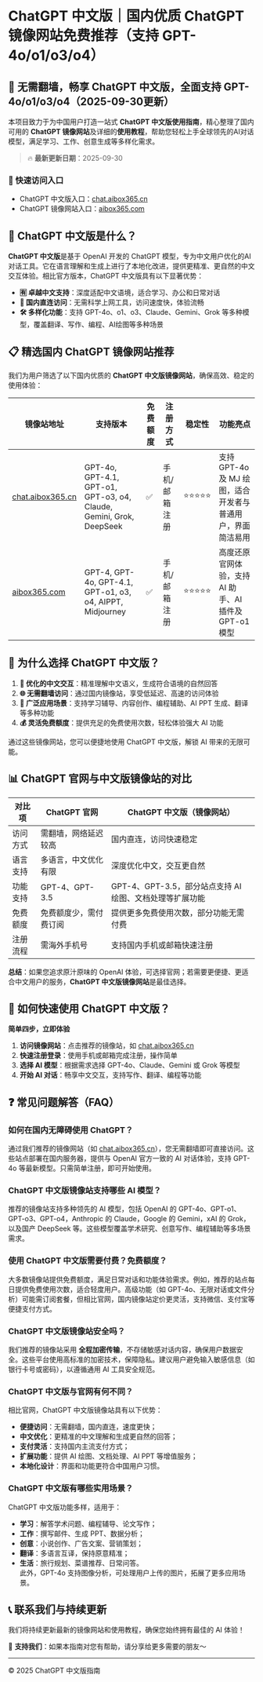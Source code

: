 # ChatGPT 中文版｜国内优质 ChatGPT 镜像网站免费推荐（支持 GPT-4o/o1/o3/o4）

## 📢 无需翻墙，畅享 ChatGPT 中文版，全面支持 GPT-4o/o1/o3/o4（2025-09-30更新）

本项目致力于为中国用户打造一站式 **ChatGPT 中文版使用指南**，精心整理了国内可用的 **ChatGPT 镜像网站**及详细的**使用教程**，帮助您轻松上手全球领先的AI对话模型，满足学习、工作、创意生成等多样化需求。

> 🔥 **最新更新日期**：2025-09-30

### 🚀 快速访问入口

- ChatGPT 中文版入口：[chat.aibox365.cn](https://chat.aibox365.cn)
- ChatGPT 镜像网站入口：[aibox365.com](https://aibox365.com)

## 🤔 ChatGPT 中文版是什么？

**ChatGPT 中文版**是基于 OpenAI 开发的 ChatGPT 模型，专为中文用户优化的AI对话工具。它在语言理解和生成上进行了本地化改进，提供更精准、更自然的中文交互体验。相比官方版本，ChatGPT 中文版具有以下显著优势：

- **🈶 卓越中文支持**：深度适配中文语境，适合学习、办公和日常对话
- **🚀 国内直连访问**：无需科学上网工具，访问速度快，体验流畅
- **🛠️ 多样化功能**：支持 GPT-4o、o1、o3、Claude、Gemini、Grok 等多种模型，覆盖翻译、写作、编程、AI绘图等多种场景

## 📋 精选国内 ChatGPT 镜像网站推荐

我们为用户筛选了以下国内优质的 **ChatGPT 中文版镜像网站**，确保高效、稳定的使用体验：

| 镜像站地址 | 支持版本 | 免费额度 | 注册方式 | 稳定性 | 功能亮点 |
|------------|----------|----------|----------|--------|----------|
| [chat.aibox365.cn](https://chat.aibox365.cn) | GPT-4o, GPT-4.1, GPT-o1, GPT-o3, o4, Claude, Gemini, Grok, DeepSeek | ✅ | 手机/邮箱注册 | ⭐⭐⭐⭐⭐ | 支持 GPT-4o 及 MJ 绘图，适合开发者与普通用户，界面简洁易用 |
| [aibox365.com](https://aibox365.com) | GPT-4, GPT-4o, GPT-4.1, GPT-o1, o3, o4, AIPPT, Midjourney | ✅ | 手机/邮箱注册 | ⭐⭐⭐⭐⭐ | 高度还原官网体验，支持 AI 助手、AI 插件及 GPT-o1 模型 |

## 🌟 为什么选择 ChatGPT 中文版？

1. **📝 优化的中文交互**：精准理解中文语义，生成符合语境的自然回答
2. **🌐 无需翻墙访问**：通过国内镜像站，享受低延迟、高速的访问体验
3. **🎯 广泛应用场景**：支持学习辅导、内容创作、编程辅助、AI PPT 生成、翻译等多种功能
4. **💰 灵活免费额度**：提供充足的免费使用次数，轻松体验强大 AI 功能

通过这些镜像网站，您可以便捷地使用 ChatGPT 中文版，解锁 AI 带来的无限可能。

## 📊 ChatGPT 官网与中文版镜像站的对比

| 对比项 | ChatGPT 官网 | ChatGPT 中文版（镜像网站） |
|--------|--------------|----------------------------|
| 访问方式 | 需翻墙，网络延迟较高 | 国内直连，访问快速稳定 |
| 语言支持 | 多语言，中文优化有限 | 深度优化中文，交互更自然 |
| 功能支持 | GPT-4、GPT-3.5 | GPT-4、GPT-3.5，部分站点支持 AI 绘图、文档处理等扩展功能 |
| 免费额度 | 免费额度少，需付费订阅 | 提供更多免费使用次数，部分功能无需付费 |
| 注册流程 | 需海外手机号 | 支持国内手机或邮箱快速注册 |

**总结**：如果您追求原汁原味的 OpenAI 体验，可选择官网；若需要更便捷、更适合中文用户的服务，**ChatGPT 中文版镜像网站**是最佳选择。

## 📝 如何快速使用 ChatGPT 中文版？

**简单四步，立即体验**

1. **访问镜像网站**：点击推荐的镜像站，如 [chat.aibox365.cn](https://chat.aibox365.cn)
2. **快速注册登录**：使用手机或邮箱完成注册，操作简单
3. **选择 AI 模型**：根据需求选择 GPT-4o、Claude、Gemini 或 Grok 等模型
4. **开始 AI 对话**：畅享中文交互，支持写作、翻译、编程等功能

## ❓ 常见问题解答（FAQ）

### 如何在国内无障碍使用 ChatGPT？

通过我们推荐的镜像网站（如 [chat.aibox365.cn](https://chat.aibox365.cn)），您无需翻墙即可直接访问。这些站点部署在国内服务器，提供与 OpenAI 官方一致的 AI 对话体验，支持 GPT-4o 等最新模型。只需简单注册，即可开始使用。

### ChatGPT 中文版镜像站支持哪些 AI 模型？

推荐的镜像站支持多种领先的 AI 模型，包括 OpenAI 的 GPT-4o、GPT-o1、GPT-o3、GPT-o4，Anthropic 的 Claude，Google 的 Gemini，xAI 的 Grok，以及国产 DeepSeek 等。这些模型覆盖学术研究、创意写作、编程辅助等多场景需求。

### 使用 ChatGPT 中文版需要付费？免费额度？

大多数镜像站提供免费额度，满足日常对话和功能体验需求。例如，推荐的站点每日提供免费使用次数，适合轻度用户。高级功能（如 GPT-4o、无限对话或文件分析）可能需订阅套餐，但相比官网，国内镜像站定价更灵活，支持微信、支付宝等便捷支付方式。

### ChatGPT 中文版镜像站安全吗？

我们推荐的镜像站采用 **全程加密传输**，不存储敏感对话内容，确保用户数据安全。这些平台使用高标准的加密技术，保障隐私。建议用户避免输入敏感信息（如银行卡号或密码），以遵循通用 AI 工具安全规范。

### ChatGPT 中文版与官网有何不同？

相比官网，ChatGPT 中文版镜像站具有以下优势：  
- **便捷访问**：无需翻墙，国内直连，速度更快；  
- **中文优化**：更精准的中文理解和生成更自然的回答；  
- **支付灵活**：支持国内主流支付方式；  
- **扩展功能**：提供 AI 绘图、文档处理、AI PPT 等增值服务；  
- **本地化设计**：界面和功能更符合中国用户习惯。  

### ChatGPT 中文版有哪些实用场景？

ChatGPT 中文版功能多样，适用于：  
- **学习**：解答学术问题、编程辅导、论文写作；  
- **工作**：撰写邮件、生成 PPT、数据分析；  
- **创意**：小说创作、广告文案、营销策划；  
- **翻译**：多语言互译，保持原意精准；  
- **生活**：旅行规划、菜谱推荐、日常问答。  
此外，GPT-4o 支持图像分析，可处理用户上传的图片，拓展了更多应用场景。

## 📞 联系我们与持续更新

我们将持续更新最新的镜像网站和使用教程，确保您始终拥有最佳的 AI 体验！

🌟 **支持我们**：如果本指南对您有帮助，请分享给更多需要的朋友～

---

© 2025 ChatGPT 中文版指南
